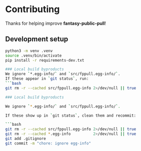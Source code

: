 # Contributing

Thanks for helping improve **fantasy-public-pull**!

## Development setup

```bash
python3 -m venv .venv
source .venv/bin/activate
pip install -r requirements-dev.txt

### Local build byproducts
We ignore `*.egg-info/` and `src/fppull.egg-info/`.  
If these appear in `git status`, run:
```bash
git rm -r --cached src/fppull.egg-info 2>/dev/null || true

### Local build byproducts

We ignore `*.egg-info/` and `src/fppull.egg-info/`.

If these show up in `git status`, clean them and recommit:

```bash
git rm -r --cached src/fppull.egg-info 2>/dev/null || true
git rm -r --cached *.egg-info          2>/dev/null || true
git add .gitignore
git commit -m "chore: ignore egg-info"

```
